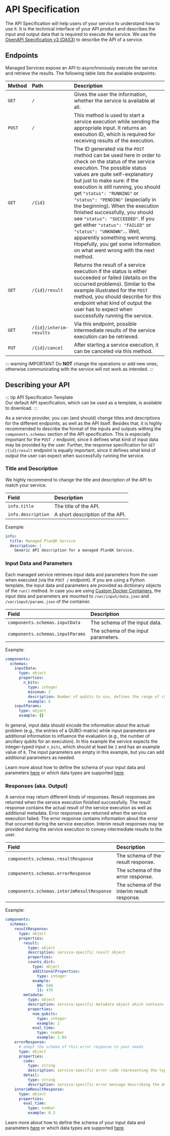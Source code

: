 # API Specification

The API Specification will help users of your service to understand how to use it. 
It is the technical interface of your API product and describes the input and output data that is required to execute the service.
We use the [OpenAPI Specification v3 (OAS3)](https://swagger.io/specification) to describe the API of a service.

## Endpoints

Managed Services expose an API to asynchronously execute the service and retrieve the results.
The following table lists the available endpoints:

| Method | Path                    | Description                                                                                                                                                                                                                                                                                                                                                                                                                                                                                                                                                                                             |
|:-------|:------------------------|:--------------------------------------------------------------------------------------------------------------------------------------------------------------------------------------------------------------------------------------------------------------------------------------------------------------------------------------------------------------------------------------------------------------------------------------------------------------------------------------------------------------------------------------------------------------------------------------------------------|
| `GET`  | `/`                     | Gives the user the information, whether the service is available at all.                                                                                                                                                                                                                                                                                                                                                                                                                                                                                                                                |
| `POST` | `/`                     | This method is used to start a service execution while sending the appropriate input. It returns an execution ID, which is required for receiving results of the execution.                                                                                                                                                                                                                                                                                                                                                                                                                             |
| `GET`  | `/{id}`                 | The ID generated via the `POST` method can be used here in order to check on the status of the service execution. The possible status values are quite self-explanatory but just to make sure: if the execution is still running, you should get `"status": "RUNNING"` or `"status": "PENDING"` (especially in the beginning). When the execution finished successfully, you should see `"status": "SUCCEEDED"`. If you get either `"status": "FAILED"` or `"status": "UNKNOWN"`... Well, apparently something went wrong. Hopefully, you get some information on what went wrong with the next method. |    
| `GET`  | `/{id}/result`          | Returns the result of a service execution if the status is either succeeded or failed (details on the occurred problems). Similar to the example illustrated for the `POST` method, you should describe for this endpoint what kind of output the user has to expect when successfully running the service.                                                                                                                                                                                                                                                                                             |
| `GET`  | `/{id}/interim-results` | Via this endpoint, possible intermediate results of the service execution can be retrieved.                                                                                                                                                                                                                                                                                                                                                                                                                                                                                                             |
| `PUT`  | `/{id}/cancel`          | After starting a service execution, it can be canceled via this method.                                                                                                                                                                                                                                                                                                                                                                                                                                                                                                                                 |

::: warning IMPORTANT
Do **NOT** change the operations or add new ones, otherwise communicating with the service will not work as intended.
:::

## Describing your API

::: tip API Specification Template  
Our default API specification, which can be used as a template, is available to <a :href="$withBase('/files/default-api-spec.yaml')" download>download</a>.
:::

As a service provider, you can (and should) change titles and descriptions for the different endpoints, as well as the API itself.
Besides that, it is highly recommended to describe the format of the inputs and outputs withing the `components.schemas` section of the API specification.
This is especially important for the `POST /` endpoint, since it defines what kind of input data may be provided by the user.
Further, the response specification for `GET /{id}/result` endpoint is equally important, since it defines what kind of output the user can expect when successfully running the service.

### Title and Description

We highly recommend to change the title and description of the API to match your service.

| Field              | Description                     |
|:-------------------|:--------------------------------|
| `info.title`       | The title of the API.           |
| `info.description` | A short description of the API. |

Example:

```yaml
info:
  title: Managed PlanQK Service
  description: |
    Generic API description for a managed PlanQK Service.
```

### Input Data and Parameters

Each managed service retrieves input data and parameters from the user when executed (via the `POST /` endpoint).
If you are using a Python template, the input data and parameters are provided as dictionary objects of the `run()` method.
In case you are using [Custom Docker Containers](managed-services-custom-container.md), the input data and parameters are mounted to `/var/input/data.json` and `/var/input/params.json` of the container.

| Field                            | Description                         |
|:---------------------------------|:------------------------------------|
| `components.schemas.inputData`   | The schema of the input data.       |
| `components.schemas.inputParams` | The schema of the input parameters. |

Example:

```yaml
components:
  schemas:
    inputData:
      type: object
      properties:
        n_bits:
          type: integer
          minimum: 2
          description: Number of qubits to use, defines the range of random numbers between 0 and 2^n_bits - 1
          example: 8
    inputParams:
      type: object
      example: {}
```

In general, input data should encode the information about the actual problem (e.g., the entries of a QUBO-matrix) while input parameters are additional information to influence the evaluation (e.g., the number of ancillary qubits for an execution).
In this example the service expects the integer-typed input `n_bits`, which should at least be `2` and has an example value of `8`.
The input parameters are empty in this example, but you can add additional parameters as needed.

Learn more about how to define the schema of your input data and parameters [here](https://swagger.io/specification/#schema-object) or which data types are supported [here](https://swagger.io/specification/#data-types).

### Responses (aka. Output)

A service may return different kinds of responses.
Result responses are returned when the service execution finished successfully.
The result response contains the actual result of the service execution as well as additional metadata.
Error responses are returned when the service execution failed.
The error response contains information about the error that occurred during the service execution.
Interim result responses may be provided during the service execution to convey intermediate results to the user.

| Field                                      | Description                                |
|:-------------------------------------------|:-------------------------------------------|
| `components.schemas.resultResponse`        | The schema of the result response.         |
| `components.schemas.errorResponse`         | The schema of the error response.          |
| `components.schemas.interimResultResponse` | The schema of the interim result response. |

Example:

```yaml
components:
  schemas:
    resultResponse:
      type: object
      properties:
        result:
          type: object
          description: service-specific result object
          properties:
          counts_dict:
            type: object
            additionalProperties:
              type: integer
            example:
              00: 548
              11: 476
        metadata:
          type: object
          description: service-specific metadata object which contains additional information besides the actual results
          properties:
            num_qubits:
              type: integer
              example: 2
            eval_time:
              type: number
              example: 1.04
    errorResponse:
      # adapt the schema of this error response to your needs
      type: object
      properties:
        code:
          type: string
          description: service-specific error code representing the type of problem encountered
        detail:
          type: string
          description: service-specific error message describing the detail of the problem encountered
    interimResultResponse:
      type: object
      properties:
        eval_time:
          type: number
          example: 0.3
```

Learn more about how to define the schema of your input data and parameters [here](https://swagger.io/specification/#schema-object) or which data types are supported [here](https://swagger.io/specification/#data-types).
